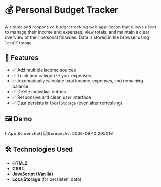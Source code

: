 # 💰 Personal Budget Tracker

A simple and responsive budget tracking web application that allows users to manage their income and expenses, view totals, and maintain a clear overview of their personal finances. Data is stored in the browser using `localStorage`.

## 🚀 Features

- ✅ Add multiple income sources
- ✅ Track and categorize your expenses
- ✅ Automatically calculate total income, expenses, and remaining balance
- ✅ Delete individual entries
- ✅ Responsive and clean user interface
- ✅ Data persists in `localStorage` (even after refreshing)

## 🖼️ Demo

![App Screenshot]
![Screenshot 2025-06-10 092016](https://github.com/user-attachments/assets/47d1ca51-eec3-4f5c-ab5e-afb05c2d8075)



## 🛠️ Technologies Used

- **HTML5**
- **CSS3**
- **JavaScript (Vanilla)**
- **LocalStorage** (for persistent data)


